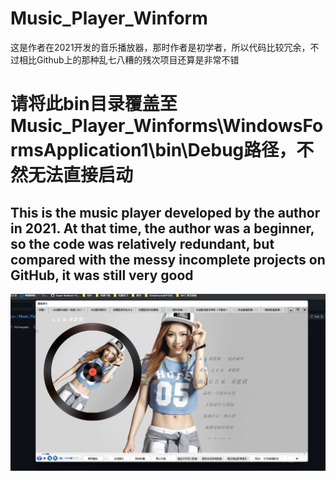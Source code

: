 # Music_Player_Winform
这是作者在2021开发的音乐播放器，那时作者是初学者，所以代码比较冗余，不过相比Github上的那种乱七八糟的残次项目还算是非常不错 
# 请将此bin目录覆盖至Music_Player_Winforms\WindowsFormsApplication1\bin\Debug路径，不然无法直接启动
## This is the music player developed by the author in 2021. At that time, the author was a beginner, so the code was relatively redundant, but compared with the messy incomplete projects on GitHub, it was still very good
<img src="Doc/4.png" align="center">
